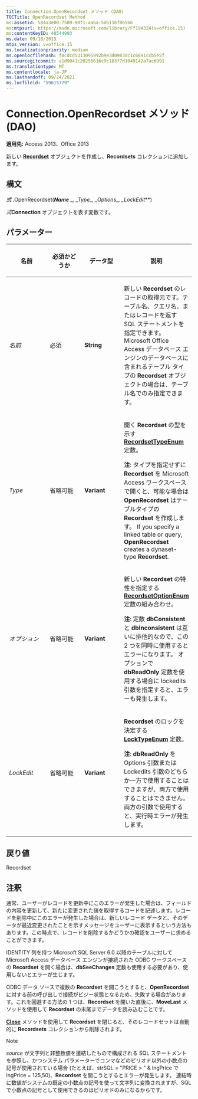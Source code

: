 ```yaml
---
title: Connection.OpenRecordset メソッド (DAO)
TOCTitle: OpenRecordset Method
ms:assetid: 584a3e00-7589-90f1-aa6a-5d6116f0b5b6
ms:mtpsurl: https://msdn.microsoft.com/library/Ff194324(v=office.15)
ms:contentKeyID: 48544993
ms.date: 09/18/2015
mtps_version: v=office.15
ms.localizationpriority: medium
ms.openlocfilehash: f8cdcd5313095992b9e3d0983dc1c6691ccb5e5f
ms.sourcegitcommit: a1d9041c20256616c9c183f7d1049142a7ac6991
ms.translationtype: MT
ms.contentlocale: ja-JP
ms.lasthandoff: 09/24/2021
ms.locfileid: "59615779"
---
```

# <a name="connectionopenrecordset-method-dao"></a>Connection.OpenRecordset メソッド (DAO)

**適用先:** Access 2013、Office 2013

新しい **[Recordset](recordset-object-dao.md)** オブジェクトを作成し、**Recordsets** コレクションに追加します。

## <a name="syntax"></a>構文

*式* .OpenRecordset(***Name** _, _*_Type_*_, _*_Options_*_, _*_LockEdit_**)

*式***Connection** オブジェクトを表す変数です。

## <a name="parameters"></a>パラメーター

<table>
<colgroup>
<col style="width: 25%" />
<col style="width: 25%" />
<col style="width: 25%" />
<col style="width: 25%" />
</colgroup>
<thead>
<tr class="header">
<th><p>名前</p></th>
<th><p>必須かどうか</p></th>
<th><p>データ型</p></th>
<th><p>説明</p></th>
</tr>
</thead>
<tbody>
<tr class="odd">
<td><p><em>名前</em></p></td>
<td><p>必須</p></td>
<td><p><strong>String</strong></p></td>
<td><p>新しい <strong>Recordset</strong> のレコードの取得元です。テーブル名、クエリ名、またはレコードを返す SQL ステートメントを指定できます。Microsoft Office Access データベース エンジンのデータベースに含まれるテーブル タイプの <strong>Recordset</strong> オブジェクトの場合は、テーブル名でのみ指定できます。</p></td>
</tr>
<tr class="even">
<td><p><em>Type</em></p></td>
<td><p>省略可能</p></td>
<td><p><strong>Variant</strong></p></td>
<td><p>開く <strong>Recordset</strong> の型を示す <strong><a href="recordsettypeenum-enumeration-dao.md">RecordsetTypeEnum</a></strong> 定数。</p><p><strong>注</strong>: タイプを指定せずに <strong>Recordset</strong> を Microsoft Access ワークスペースで開くと、可能な場合は <strong>OpenRecordset</strong> はテーブルタイプの <strong>Recordset</strong> を作成します。 If you specify a linked table or query, <strong>OpenRecordset</strong> creates a dynaset-type <strong>Recordset</strong>.</p>
</td>
</tr>
<tr class="odd">
<td><p><em>オプション</em></p></td>
<td><p>省略可能</p></td>
<td><p><strong>Variant</strong></p></td>
<td><p>新しい <strong>Recordset</strong> の特性を指定する <strong><a href="recordsetoptionenum-enumeration-dao.md">RecordsetOptionEnum</a></strong> 定数の組み合わせ。</p><p><strong>注</strong>: 定数 <strong>dbConsistent</strong> と <strong>dbInconsistent</strong> は互いに排他的なので、この 2 つを同時に使用するとエラーになります。 オプションで <strong>dbReadOnly</strong> 定数を使用する場合に lockedits 引数を指定すると、エラーも発生します。</p>
</td>
</tr>
<tr class="even">
<td><p><em>LockEdit</em></p></td>
<td><p>省略可能</p></td>
<td><p><strong>Variant</strong></p></td>
<td><p><strong>Recordset</strong> のロックを決定する <strong><a href="locktypeenum-enumeration-dao.md">LockTypeEnum</a></strong> 定数。</p><p><strong>注</strong>: <strong>dbReadOnly</strong> を Options 引数または Lockedits 引数のどちらか一方で使用することはできますが、両方で使用することはできません。 両方の引数で使用すると、実行時エラーが発生します。</p>
</td>
</tr>
</tbody>
</table>


## <a name="return-value"></a>戻り値

Recordset

## <a name="remarks"></a>注釈

通常、ユーザーがレコードを更新中にこのエラーが発生した場合は、フィールドの内容を更新して、新たに変更された値を取得するコードを記述します。レコードを削除中にこのエラーが発生した場合は、新しいレコード データと、そのデータが最近変更されたことを示すメッセージをユーザーに表示するという方法もあります。この時点で、レコードを削除するかどうかの確認をユーザーに求めることができます。

IDENTITY 列を持つ Microsoft SQL Server 6.0 以降のテーブルに対して Microsoft Access データベース エンジンが接続された ODBC ワークスペースの **Recordset** を開く場合は、**dbSeeChanges** 定数も使用する必要があり、使用しないとエラーが生じます。

ODBC データ ソースで複数の **Recordset** を開こうとすると、**OpenRecordset** に対する前の呼び出しで接続がビジー状態となるため、失敗する場合があります。これを回避する方法の 1 つは、**Recordset** を開いた直後に、**MoveLast** メソッドを使用して **Recordset** の末尾までデータを読み込むことです。

**[Close](connection-close-method-dao.md)** メソッドを使用して **Recordset** を閉じると、そのレコードセットは自動的に **Recordsets** コレクションから削除されます。

> [!NOTE]
> *source* が文字列と非整数値を連結したもので構成される SQL ステートメントを参照し、かつシステム パラメーターでコンマなどのピリオド以外の小数点の記号が使用されている場合 (たとえば、strSQL = "PRICE &gt; " &amp; lngPrice で lngPrice = 125,50)、**Recordset** を開こうとするとエラーが発生します。 連結時に数値がシステムの既定の小数点の記号を使って文字列に変換されますが、SQL で小数点の記号として使用できるのはピリオドのみになるからです。


